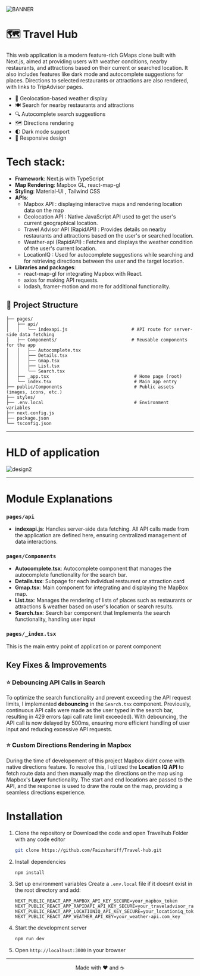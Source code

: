![BANNER](https://github.com/user-attachments/assets/bd775bda-7953-42bb-af5f-a66c22468243)
<!--
Hi! This is an easter egg.
Congratulations you found the first one!
-->

<!-- # 👀 Hi stranger! 👋🏻 -->

# 🗺️ Travel Hub

This web application is a modern feature-rich GMaps clone built with Next.js, aimed at providing users with weather conditions, nearby restaurants, and attractions based on their current or searched location. It also includes features like dark mode and autocomplete suggestions for places. Directions to selected restaurants or attractions are also rendered, with links to TripAdvisor pages.

- 📍 Geolocation-based weather display
- 🍽️ Search for nearby restaurants and attractions
- 🔍 Autocomplete search suggestions
- 🗺️ Directions rendering
- 🌓 Dark mode support
- 📱 Responsive design



# Tech stack:

- **Framework**: Next.js with TypeScript
- **Map Rendering**: Mapbox GL, react-map-gl
- **Styling**: Material-UI , Tailwind CSS
- **APIs**:  
  - Mapbox API : displaying interactive maps and rendering location data on the map
  - Geolocation API : Native JavaScript API used to get the user's current geographical location.
  - Travel Advisor API (RapidAPI) : Provides details on nearby restaurants and attractions based on the user's or searched location.
  - Weather-api (RapidAPI) : Fetches and displays the weather condition of the user's current location.
  - LocationIQ : Used for autocomplete suggestions while searching and for retrieving directions between the user and the target location.
- **Libraries and packages**:
  - react-map-gl for integrating Mapbox with React.
  - axios for making API requests.
  - lodash, framer-motion and more for additional functionality.


## 📁 Project Structure

```
├── pages/
│   ├── api/
│   │   └── indexapi.js                        # API route for server-side data fetching
│   ├── Components/                            # Reusable components for the app
│   │   ├── Autocomplete.tsx
│   │   ├── Details.tsx
│   │   ├── Gmap.tsx
│   │   ├── List.tsx
│   │   └── Search.tsx
│   ├── _app.tsx                                # Home page (root)
│   └── index.tsx                               # Main app entry
├── public/Components                           # Public assets (images, icons, etc.)
├── styles/
├── .env.local                                  # Environment variables
├── next.config.js
├── package.json
└── tsconfig.json
```
---

# HLD of application

![design2](https://github.com/user-attachments/assets/fb3263b3-4161-4eb5-a04d-0e763394a63c)


---

# Module Explanations

### `pages/api`
- **indexapi.js**: Handles server-side data fetching. All API calls made from the application are defined here, ensuring centralized management of data interactions.

### `pages/Components`
- **Autocomplete.tsx**: Autocomplete component that manages the autocomplete functionality for the search bar.
- **Details.tsx**: Subpage for each individual restaurent or attraction card
- **Gmap.tsx**: Main component for integrating and displaying the MapBox map.
- **List.tsx**: Manages the rendering of lists of places such as restaurants or attractions & weather based on user's location or search results.
- **Search.tsx**: Search bar component that Implements the search functionality, handling user input

### `pages/_index.tsx`
This is the main entry point of application or parent component 


## Key Fixes & Improvements

### ⭐ Debouncing API Calls in Search
To optimize the search functionality and prevent exceeding the API request limits, I implemented **debouncing** in the `Search.tsx` component. Previously, continuous API calls were made as the user typed in the search bar, resulting in 429 errors (api call rate limit exceeded). With debouncing, the API call is now delayed by 500ms, ensuring more efficient handling of user input and reducing excessive API requests.

### ⭐ Custom Directions Rendering in Mapbox
During the time of developement of this project Mapbox didnt come with native directions feature. To resolve this, I utilized the **Location IQ API** to fetch route data and then manually map the directions on the map using Mapbox's **Layer** functionality. The start and end locations are passed to the API, and the response is used to draw the route on the map, providing a seamless directions experience.



### <h1>Installation</h1>

1. Clone the repository or Download the code and open Travelhub Folder with any code editor
   ```sh
   git clone https://github.com/Faizshariff/Travel-hub.git
   ```

2. Install dependencies
   ```sh
   npm install
   ```

3. Set up environment variables
   Create a `.env.local` file if it doesnt exist in the root directory and add:
   ```
   NEXT_PUBLIC_REACT_APP_MAPBOX_API_KEY_SECURE=your_mapbox_token
   NEXT_PUBLIC_REACT_APP_RAPIDAPI_API_KEY_SECURE=your_traveladvisor_rapidapi_key
   NEXT_PUBLIC_REACT_APP_LOCATIONIQ_API_KEY_SECURE=your_locationiq_token
   NEXT_PUBLIC_REACT_APP_WEATHER_API_KEY=your_weather-api.com_key
   ```

4. Start the development server
   ```sh
   npm run dev
   ```

5. Open `http://localhost:3000` in your browser


* * *

<p align="center">Made with ❤️ and ☕</p>
